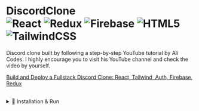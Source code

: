 # DiscordClone <div> ![React](https://img.shields.io/badge/React-%2320232a.svg?style=for-the-badge&logo=React&logoColor=%2361DAFB&style=plastic) ![Redux](https://img.shields.io/badge/Redux-593D88?style=for-the-badge&logo=redux&logoColor=white&style=plastic) ![Firebase](https://img.shields.io/badge/Firebase-black?style=for-the-badge&logo=firebase&logoColor=ffca28&style=plastic) ![HTML5](https://img.shields.io/badge/HTML5-%23E34F26.svg?style=for-the-badge&logo=HTML5&logoColor=white&style=plastic) ![TailwindCSS](https://img.shields.io/badge/Tailwind-%2338B2AC.svg?style=for-the-badge&logo=tailwind-css&logoColor=white&style=plastic) </div>
Discord clone built by following a step-by-step YouTube tutorial by Ali Codes. I highly encourage you to visit his YouTube channel and check the video by yourself.

[Build and Deploy a Fullstack Discord Clone: React, Tailwind, Auth, Firebase, Redux](https://www.youtube.com/watch?v=MtT5Xuf9_xU&t=7071s&ab_channel=AliCodes)



<br>
<details><summary> 🚀 Installation & Run </summary>
<br>
  
- First make sure u have installed latest versions of [ReactJS, NodeJS,](https://react.dev/learn/installation) [Tailwind CSS](https://tailwindcss.com/docs/installation) and [Redux](https://redux.js.org/)

- Clone this repository or download latest release

- Install modules in **DiscordClone** directory:

```bash
npm install
```

- **DiscordClone** directory:
  
```bash
npm start
```

<br/>
</details>
